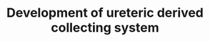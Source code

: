 ---
annotations:
- id: CL:1000497
  parent: animal cell
  type: Cell Type Ontology
  value: kidney cell
- id: DOID:557
  type: Disease Ontology
  value: kidney disease
- id: PW:0000003
  parent: signaling pathway
  type: Pathway Ontology
  value: signaling pathway
- id: DOID:9248
  parent: genetic disease
  type: Disease Ontology
  value: Pallister-Hall syndrome
- id: DOID:0090001
  parent: genetic disease
  type: Disease Ontology
  value: Fraser syndrome
- id: DOID:3614
  type: Disease Ontology
  value: Kallmann syndrome
- id: DOID:0080205
  type: Disease Ontology
  value: CAKUT
authors:
- Fehrhart
- Eweitz
- Ash iyer
- Egonw
citedin:
- link: PMC9051587
  title: Overlap of vitamin A and vitamin D target genes with CAKUT-related processes
    (2022)
- link: PMC9607846
  title: 'Discovering Common Pathogenic Mechanisms of COVID-19 and Parkinson Disease:
    An Integrated Bioinformatics Analysis (2022)'
- link: 10.3390/metabo14040226
  title: A System Biology Approach Reveals New Targets for Human Thyroid Gland Toxicity
    in Embryos and Adult Individuals (2024)
- link: 10.1186/s13148-023-01612-8
  title: 'Methylation analysis by targeted bisulfite sequencing in large for gestational
    age (LGA) newborns: the LARGAN cohort (2024)'
- link: 10.1038/s41416-023-02140-1
  title: Transcriptome analysis of newly established carboplatin-resistant ovarian
    cancer cell model reveals genes shared by drug resistance and drug-induced EMT
    (2023)
- link: 10.1016/j.softx.2024.101701
  title: 'ODAMNet: A Python package to identify molecular relationships between chemicals
    and rare diseases using overlap, active module and random walk approaches (2024)'
communities:
- ONTOX
- RareDiseases
description: 'This pathway describes the gene signaling pathway active in the development
  of the ureteric collection system in human kidney development. Mutations in essential
  genes within this pathway can lead to development of CAKUT (congenital anomalies
  of the kidney and urinary tract). '
last-edited: 2025-07-20
ndex: ae9f6bf5-8b75-11eb-9e72-0ac135e8bacf
organisms:
- Homo sapiens
redirect_from:
- /index.php/Pathway:WP5053
- /instance/WP5053
- /instance/WP5053_r140034
revision: r140034
schema-jsonld:
- '@context': https://schema.org/
  '@id': https://wikipathways.github.io/pathways/WP5053.html
  '@type': Dataset
  creator:
    '@type': Organization
    name: WikiPathways
  description: 'This pathway describes the gene signaling pathway active in the development
    of the ureteric collection system in human kidney development. Mutations in essential
    genes within this pathway can lead to development of CAKUT (congenital anomalies
    of the kidney and urinary tract). '
  keywords:
  - ANOS1
  - BMP2
  - BMP4
  - BMP5
  - BMP7
  - BMPER
  - BMPR1A
  - BMPR2
  - CCND1
  - CELSR1
  - CRIM1
  - CTDNEP1
  - DCN
  - ETV4
  - ETV5
  - EYA1
  - FRAS1
  - FREM1
  - FREM2
  - FST
  - GDF11
  - GDNF
  - GFRA1
  - GLI1
  - GLI2
  - GLI3
  - GPC3
  - GREM1
  - GRIP1
  - HOXA11
  - HOXD11
  - ITGA8
  - MYCN
  - PAX2
  - RARA
  - RARB
  - RARG
  - RET
  - SALL1
  - SHH
  - SIX1
  - SIX2
  - SMAD1
  - SMO
  - SPRY1
  - TGFB1
  - TGFB2
  - VANGL2
  - WNT11
  license: CC0
  name: Development of ureteric derived collecting system
seo: CreativeWork
title: Development of ureteric derived collecting system
wpid: WP5053
---